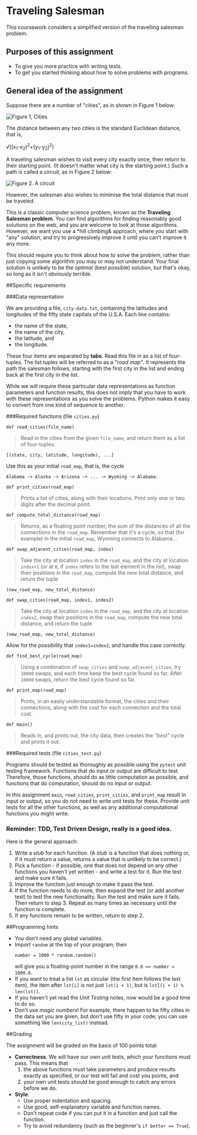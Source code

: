 # Traveling Salesman

This coursework considers a simplified version of the travelling salesman problem.

## Purposes of this assignment

- To give you more practice with writing tests.
- To get you started thinking about how to solve problems with programs.

## General idea of the assignment

Suppose there are a number of "cities", as in shown in Figure 1 below:

![Figure 1, Cities](cities.png)

The distance between any two cities is the standard Euclidean distance, that is, 

√((x<sub>1</sub>-x<sub>2</sub>)<sup>2</sup>+(y<sub>1</sub>-y<sub>2</sub>)<sup>2</sup>)

A traveling salesman wishes to visit every city exactly once, 
then return to their starting point. (It doesn't matter what city is 
the starting point.) Such a path is called a *circuit*, 
as in Figure 2 below:

![Figure 2. A circuit](circuit.png)

However, the salesman also wishes to minimise the total distance that 
must be traveled.

This is a classic computer science problem, known as the 
**Traveling Salesman problem**. You can find algorithms for 
finding reasonably good solutions on the web, and you are welcome to look 
at those algorithms. However, we want you use a *hill climbing& approach, 
where you start with "any" solution, and try to progressively improve 
it until you can't improve it any more.

This should require you to think about how to solve the problem, 
rather than just copying some algorithm you may or may not understand. 
Your final solution is unlikely to be the *optimal* 
(best possible) solution, but that's okay, so long as it isn't 
obviously terrible.

##Specific requirements

###Data representation

We are providing a file, `city-data.txt`, containing the 
latitudes and longitudes of the fifty state capitals of the U.S.A. 
Each line contains:
- the name of the state, 
- the name of the city, 
- the latitude, and 
- the longitude. 

These four items are separated by **tabs**. 
Read this file in as a list of four-tuples.
The list tuples will be referred to as a *"road map"*. 
It represents the path the salesman follows, starting with the 
first city in the list and ending back at the first city in the list.

While we will require these particular data representations as 
function parameters and function results, this does not imply that 
you have to work with these representations as you solve the problems.
Python makes it easy to convert from one kind of sequence to another.

###Required functions (file `cities.py`)

`def read_cities(file_name)`
>  Read in the cities from the given `file_name`, and return 
>  them as a list of four-tuples: 
  ```
  [(state, city, latitude, longitude), ...] 
  ```
  Use this as your initial `road_map`, that is, the cycle 
  ```
  Alabama -> Alaska -> Arizona -> ... -> Wyoming -> Alabama.
  ```
  
`def print_cities(road_map)`
> Prints a list of cities, along with their locations. 
> Print only one or two digits after the decimal point.

`def compute_total_distance(road_map)`
> Returns, as a floating point number, the sum of the distances of all 
> the connections in the `road_map`. Remember that it's a cycle, so that 
> (for example) in the initial `road_map`, Wyoming connects to Alabama...

`def swap_adjacent_cities(road_map, index)`
> Take the city at location `index` in the `road_map`, and the city at 
> location `index+1` (or at `0`, if `index` refers to the last element 
> in the list), swap their positions in the `road_map`, compute the 
> new total distance, and 
> return the tuple 
```
(new_road_map, new_total_distance)
```

`def swap_cities(road_map, index1, index2)`
> Take the city at location `index` in the `road_map`, and the 
> city at location `index2`, swap their positions in the `road_map`, 
> compute the new total distance, and return the tuple 
```
(new_road_map, new_total_distance)
``` 
Allow for the possibility that `index1=index2`, 
and handle this case correctly.

`def find_best_cycle(road_map)`
> Using a combination of `swap_cities` and `swap_adjacent_cities`, 
> try `10000` swaps, and each time keep the best cycle found so far. 
> After `10000` swaps, return the best cycle found so far.

`def print_map(road_map)`
> Prints, in an easily understandable format, the cities and 
> their connections, along with the cost for each connection 
> and the total cost.

`def main()`
> Reads in, and prints out, the city data, then creates the *"best"* 
cycle and prints it out.

###Required tests (file `cities_test.py`)

Programs should be tested as thoroughly as possible using 
the `pytest` unit testing framework. Functions that do input or output 
are difficult to test. Therefore, those functions, should do as little 
computation as possible, and functions that do computation, should do no 
input or output.

In this assignment `main`, `read_cities`, `print_cities`, and 
`print_map` result in input or output, so you do not need to 
write unit tests for these. Provide unit tests for all the 
other functions, as well as any additional computational 
functions you might write.

### Reminder: TDD, Test Driven Design, really is a good idea. 

Here is the general approach:

1. Write a *stub* for each function. 
   (A *stub* is a function that does nothing or, if it must return a 
   value, returns a value that is unlikely to be correct.)
2. Pick a function - if possible, one that does not depend on any other 
   functions you haven't yet written - and write a test for it. 
   Run the test and make sure it fails.
3. Improve the function just enough to make it pass the test.
4. If the function needs to do more, then expand the test 
   (or add another test) to test the new functionality. 
   Run the test and make sure it fails. Then return to step 3. 
   Repeat as many times as necessary until the function is complete.
5. If any functions remain to be written, return to step 2.

##Programming hints

- You don't need any global variables.
- Import `random` at the top of your program; then 
  ```
  number = 1000 * random.random() 
  ```
  will give you a floating-point number in the 
  range `0.0 <= number < 1000.0`.
- If you want to treat a list `lst` as circular (the first item 
  follows the last item), the item after `lst[i]` is not just `lst(i + 1)`,
  but is `lst[(i + 1) % len(lst)]`.
- If you haven't yet read the *Unit Testing* notes, 
  now would be a good time to do so.
- Don't use *magic numbers*! For example, there happen to be fifty 
  cities in the data set you are given, but don't use fifty in your 
  code;  you can use something like `len(city_list)` instead.
  
##Grading

The assignment will be graded on the basis of 100 points total:

- **Correctness**. We will have our own unit tests, 
  which your functions must pass. This means that 
  1. the above functions must take parameters and produce results 
     exactly as specified, or our test will fail and cost you points, and
  2. your own unit tests should be good enough to catch any errors 
     before we do.
- **Style**.
  - Use proper indentation and spacing. 
  - Use good, self-explanatory variable and function names. 
  - Don't repeat code if you can put it in a function and just call 
    the function.  
  - Try to avoid redundancy (such as the beginner's `if better == True`).
